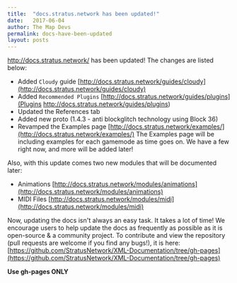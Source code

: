 ```yaml
---
title:  "docs.stratus.network has been updated!"
date:   2017-06-04
author: The Map Devs
permalink: docs-have-been-updated
layout: posts
---
```

http://docs.stratus.network/ has been updated! The changes are listed below:
- Added `Cloudy` guide [http://docs.stratus.network/guides/cloudy](http://docs.stratus.network/guides/cloudy)
- Added `Recommended Plugins` [http://docs.stratus.network/guides/plugins](Plugins http://docs.stratus.network/guides/plugins)
- Updated the References tab
- Added new proto (1.4.3 - anti blockglitch technology using Block 36)
- Revamped the Examples page [http://docs.stratus.network/examples/](http://docs.stratus.network/examples/)
The Examples page will be including examples for each gamemode as time goes on. We have a few right now, and more will be added later!

Also, with this update comes two new modules that will be documented later:
- Animations [http://docs.stratus.network/modules/animations](http://docs.stratus.network/modules/animations)
- MIDI Files [http://docs.stratus.network/modules/midi](http://docs.stratus.network/modules/midi)

Now, updating the docs isn't always an easy task. It takes a lot of time! We encourage users to help update the docs as frequently as possible as it is open-source & a community project.
To contribute and view the repository (pull requests are welcome if you find any bugs!), it is here: [https://github.com/StratusNetwork/XML-Documentation/tree/gh-pages](https://github.com/StratusNetwork/XML-Documentation/tree/gh-pages) 

**Use gh-pages ONLY**